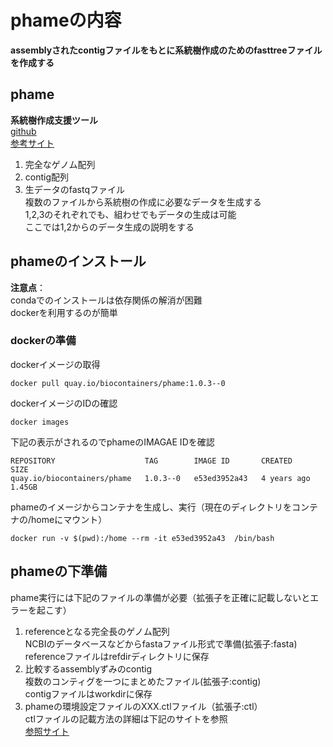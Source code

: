 # phameの内容
**assemblyされたcontigファイルをもとに系統樹作成のためのfasttreeファイルを作成する**  

## phame
**系統樹作成支援ツール**   
[github](https://github.com/LANL-Bioinformatics/PhaME)  
[参考サイト](https://phame.readthedocs.io/en/latest/)  
1. 完全なゲノム配列  
2. contig配列  
3. 生データのfastqファイル  
複数のファイルから系統樹の作成に必要なデータを生成する  
1,2,3のそれぞれでも、組わせでもデータの生成は可能   
ここでは1,2からのデータ生成の説明をする  

## phameのインストール
**注意点**：  
condaでのインストールは依存関係の解消が困難  
dockerを利用するのが簡単  

### dockerの準備  
dockerイメージの取得  
```
docker pull quay.io/biocontainers/phame:1.0.3--0
```  
dockerイメージのIDの確認
```
docker images
```
下記の表示がされるのでphameのIMAGAE IDを確認
```
REPOSITORY                    TAG        IMAGE ID       CREATED       SIZE
quay.io/biocontainers/phame   1.0.3--0   e53ed3952a43   4 years ago   1.45GB
```
phameのイメージからコンテナを生成し、実行（現在のディレクトリをコンテナの/homeにマウント）  
```
docker run -v $(pwd):/home --rm -it e53ed3952a43  /bin/bash
```

## phameの下準備
phame実行には下記のファイルの準備が必要（拡張子を正確に記載しないとエラーを起こす）  
1. referenceとなる完全長のゲノム配列  
NCBIのデータベースなどからfastaファイル形式で準備(拡張子:fasta)  
referenceファイルはrefdirディレクトリに保存
2. 比較するassemblyずみのcontig  
複数のコンティグを一つにまとめたファイル(拡張子:contig)  
contigファイルはworkdirに保存
3. phameの環境設定ファイルのXXX.ctlファイル（拡張子:ctl）  
ctlファイルの記載方法の詳細は下記のサイトを参照  
[参照サイト](https://phame.readthedocs.io/en/latest/usage/cases.html#with-complete-genomes-and-contigs)

